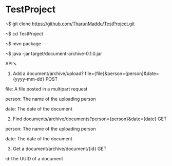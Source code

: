 # TestProject
~$ git clone https://github.com/TharunMaddu/TestProject.git

~$ cd TestProject

~$ mvn package

~$ java -jar target/document-archive-0.1.0.jar

API's

1. Add a document/archive/upload?
file={file}&person={person}&date={yyyy-mm-dd} POST

file: A file posted in a multipart request

person: The name of the uploading person

date: The date of the document

2. Find documents/archive/documents?person={person}&date={date} GET

person: The name of the uploading person

date: The date of the document

3. Get a document/archive/document/{id} GET

id:The UUID of a document


